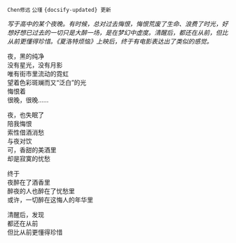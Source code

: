 `Chen修远` `公瑾` `{docsify-updated} 更新`

*写于高中的某个夜晚。有时候，总对过去悔恨，悔恨荒废了生命、浪费了时光，好想好想已过去的一切只是大醉一场，是在梦幻中虚度。清醒后，都还在从前，但比从前更懂得珍惜。《夏洛特烦恼》上映后，终于有电影表达出了类似的感觉。*

夜，黑的纯净  
没有星光，没有月影  
唯有街市里流动的霓虹  
望着色彩斑斓而又“泛白”的光  
悔恨着  
很晚，很晚……  

夜，也失眠了  
陪我悔恨  
索性借酒消愁  
与夜对饮  
可，香甜的美酒里  
却是寂寞的忧愁  

终于  
夜醉在了酒香里  
醉夜的人也醉在了忧愁里  
或许，一切醉在这悔人的年华里  

清醒后，发现  
都还在从前  
但比从前更懂得珍惜  